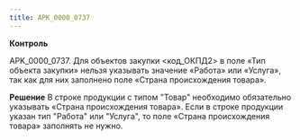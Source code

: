 ```yaml
---
title: APK_0000_0737
---
```


**Контроль**

APK_0000_0737. Для объектов закупки <код_ОКПД2> в поле «Тип объекта закупки» нельзя указывать значение «Работа» или «Услуга», так как для них заполнено поле «Страна происхождения товара».

**Решение**
В строке продукции с типом "Товар" необходимо обязательно указывать «Страна происхождения товара». Если в  строке продукции указан тип "Работа"  или "Услуга", то  поле «Страна происхождения товара» заполнять не нужно.
